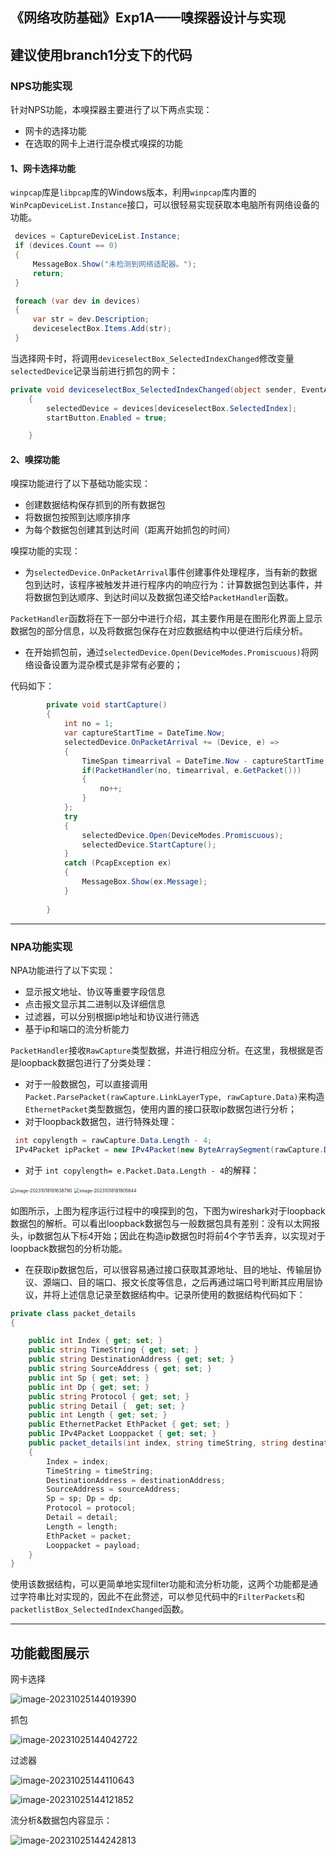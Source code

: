 ## 《网络攻防基础》Exp1A——嗅探器设计与实现

建议使用branch1分支下的代码
------

### NPS功能实现

针对NPS功能，本嗅探器主要进行了以下两点实现：

- 网卡的选择功能
- 在选取的网卡上进行混杂模式嗅探的功能

#### 1、网卡选择功能

`winpcap`库是`libpcap`库的Windows版本，利用`winpcap`库内置的`WinPcapDeviceList.Instance`接口，可以很轻易实现获取本电脑所有网络设备的功能。

~~~c#
 devices = CaptureDeviceList.Instance;
 if (devices.Count == 0)
 {
     MessageBox.Show("未检测到网络适配器。");
     return;
 }

 foreach (var dev in devices)
 {
     var str = dev.Description;
     deviceselectBox.Items.Add(str);
 }
~~~

当选择网卡时，将调用`deviceselectBox_SelectedIndexChanged`修改变量`selectedDevice`记录当前进行抓包的网卡：

~~~c#
private void deviceselectBox_SelectedIndexChanged(object sender, EventArgs e)
    {
        selectedDevice = devices[deviceselectBox.SelectedIndex];
        startButton.Enabled = true;

    }
~~~

#### 2、嗅探功能

嗅探功能进行了以下基础功能实现：

- 创建数据结构保存抓到的所有数据包
- 将数据包按照到达顺序排序
- 为每个数据包创建其到达时间（距离开始抓包的时间）

嗅探功能的实现：

- 为`selectedDevice.OnPacketArrival`事件创建事件处理程序，当有新的数据包到达时，该程序被触发并进行程序内的响应行为：计算数据包到达事件，并将数据包到达顺序、到达时间以及数据包递交给`PacketHandler`函数。

`PacketHandler`函数将在下一部分中进行介绍，其主要作用是在图形化界面上显示数据包的部分信息，以及将数据包保存在对应数据结构中以便进行后续分析。

- 在开始抓包前，通过`selectedDevice.Open(DeviceModes.Promiscuous)`将网络设备设置为混杂模式是非常有必要的；

代码如下：

~~~c#
        private void startCapture()
        {
            int no = 1;
            var captureStartTime = DateTime.Now;
            selectedDevice.OnPacketArrival += (Device, e) =>
            {
                TimeSpan timearrival = DateTime.Now - captureStartTime;
                if(PacketHandler(no, timearrival, e.GetPacket()))
                {
                    no++;
                }        
            };
            try
            {
                selectedDevice.Open(DeviceModes.Promiscuous);
                selectedDevice.StartCapture();
            }
            catch (PcapException ex)
            {
                MessageBox.Show(ex.Message);
            }
            
        }
~~~

-----

### NPA功能实现

NPA功能进行了以下实现：

- 显示报文地址、协议等重要字段信息
- 点击报文显示其二进制以及详细信息
- 过滤器，可以分别根据ip地址和协议进行筛选
- 基于ip和端口的流分析能力

`PacketHandler`接收`RawCapture`类型数据，并进行相应分析。在这里，我根据是否是loopback数据包进行了分类处理：

- 对于一般数据包，可以直接调用` Packet.ParsePacket(rawCapture.LinkLayerType, rawCapture.Data)`来构造`EthernetPacket`类型数据包，使用内置的接口获取ip数据包进行分析；
- 对于loopback数据包，进行特殊处理：

```c#
 int copylength = rawCapture.Data.Length - 4;
 IPv4Packet ipPacket = new IPv4Packet(new ByteArraySegment(rawCapture.Data, 4, copylength));
```

- 对于 `int copylength= e.Packet.Data.Length - 4`的解释：

<img src="李思悦_202318018670045_ex1A_report.assets/image-20231018181638790.png" alt="image-20231018181638790" style="zoom:50%;"  align="center"/>

<img src="李思悦_202318018670045_ex1A_report.assets/image-20231018181905644.png" alt="image-20231018181905644" style="zoom:50%;" align="center" />

如图所示，上图为程序运行过程中的嗅探到的包，下图为wireshark对于loopback数据包的解析。可以看出loopback数据包与一般数据包具有差别：没有以太网报头，ip数据包从下标4开始；因此在构造ip数据包时将前4个字节丢弃，以实现对于loopback数据包的分析功能。

- 在获取ip数据包后，可以很容易通过接口获取其源地址、目的地址、传输层协议、源端口、目的端口、报文长度等信息，之后再通过端口号判断其应用层协议，并将上述信息记录至数据结构中。记录所使用的数据结构代码如下：

~~~c#
private class packet_details
{

    public int Index { get; set; }
    public string TimeString { get; set; }
    public string DestinationAddress { get; set; }
    public string SourceAddress { get; set; }
    public int Sp { get; set; }
    public int Dp { get; set; }
    public string Protocol { get; set; }
    public string Detail {  get; set; }
    public int Length { get; set; }
    public EthernetPacket EthPacket { get; set; }
    public IPv4Packet Looppacket { get; set; }
    public packet_details(int index, string timeString, string destinationAddress, string sourceAddress, int sp, int dp, string protocol,string detail, int length, EthernetPacket packet, IPv4Packet payload)
    {
        Index = index;
        TimeString = timeString;
        DestinationAddress = destinationAddress;
        SourceAddress = sourceAddress;
        Sp = sp; Dp = dp;
        Protocol = protocol;
        Detail = detail;
        Length = length;
        EthPacket = packet;
        Looppacket = payload;
    }
}
~~~

使用该数据结构，可以更简单地实现filter功能和流分析功能，这两个功能都是通过字符串比对实现的，因此不在此赘述，可以参见代码中的`FilterPackets`和`packetlistBox_SelectedIndexChanged`函数。

-----

## 功能截图展示

网卡选择

![image-20231025144019390](李思悦_202318018670045_ex1A_report.assets/image-20231025144019390.png)

抓包

![image-20231025144042722](李思悦_202318018670045_ex1A_report.assets/image-20231025144042722.png)

过滤器

![image-20231025144110643](李思悦_202318018670045_ex1A_report.assets/image-20231025144110643.png)

![image-20231025144121852](李思悦_202318018670045_ex1A_report.assets/image-20231025144121852.png)

流分析&数据包内容显示：

![image-20231025144242813](李思悦_202318018670045_ex1A_report.assets/image-20231025144242813.png)

